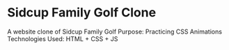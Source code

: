# Sidcup Family Golf Clone
A website clone of Sidcup Family Golf
Purpose: Practicing CSS Animations
Technologies Used: HTML + CSS + JS

